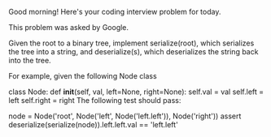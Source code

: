 Good morning! Here's your coding interview problem for today.

This problem was asked by Google.

Given the root to a binary tree, implement serialize(root), which serializes the
tree into a string, and deserialize(s), which deserializes the string back into
the tree.

For example, given the following Node class

class Node: def **init**(self, val, left=None, right=None): self.val = val
self.left = left self.right = right The following test should pass:

node = Node('root', Node('left', Node('left.left')), Node('right')) assert
deserialize(serialize(node)).left.left.val == 'left.left'
